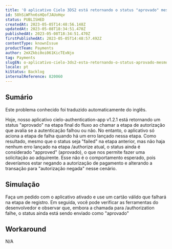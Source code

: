 ```yaml
---
title: 'O aplicativo Cielo 3DS2 está retornando o status "aprovado" mesmo em cenários em que a autenticação falhou.'
id: 58hSiWFhn6sHQofJAUoHqv
status: PUBLISHED
createdAt: 2023-05-05T14:48:56.148Z
updatedAt: 2023-05-08T18:34:51.470Z
publishedAt: 2023-05-08T18:34:51.470Z
firstPublishedAt: 2023-05-05T14:48:57.492Z
contentType: knownIssue
productTeam: Payments
author: 2mXZkbi0oi061KicTExNjo
tag: Payments
slugEN: o-aplicativo-cielo-3ds2-esta-retornando-o-status-aprovado-mesmo-em-cenarios-em-que-a-autenticacao-falhou
locale: pt
kiStatus: Backlog
internalReference: 820060
---
```


## Sumário

<div class="alert alert-info">
  <p>Este problema conhecido foi traduzido automaticamente do inglês.</p>
</div>


Hoje, nosso aplicativo cielo-authentication-app v1.2.1 está retornando um status "aprovado" na etapa final do fluxo ao chamar a etapa de autorização que avalia se a autenticação falhou ou não. No entanto, o aplicativo só aciona a etapa de falha quando há um erro lançado nessa etapa. Como resultado, mesmo que o status seja "failed" na etapa anterior, mas não haja nenhum erro lançado na etapa /authorize atual, o status ainda é considerado "approved" (aprovado), o que nos permite fazer uma solicitação ao adquirente. Esse não é o comportamento esperado, pois deveríamos estar negando a autorização de pagamento e alterando a transação para "autorização negada" nesse cenário.

## Simulação


Faça um pedido com o aplicativo ativado e use um cartão válido que falhará na etapa de registro. Em seguida, você pode verificar as ferramentas do desenvolvedor e observar que, embora a chamada para /authorization falhe, o status ainda está sendo enviado como "aprovado"

## Workaround


N/A





